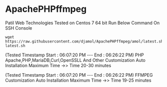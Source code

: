 # ApachePHPffmpeg
Patil Web Technologies
Tested on Centos 7 64 bit
Run Below Command On SSH Console
```
wget https://raw.githubusercontent.com/djamol/ApachePHPffmpeg/amol/latest.sh;sh latest.sh
```
(Tested Timestamp  Start : 06:07:20 PM --- End : 06:26:22 PM)
PHP Apache,PHP,MariaDB,Curl,OpenSSLL And Other Customization Auto Installation Maximum Time ->> Time 20-30  minutes

(Tested Timestamp Start : 06:07:20 PM --- End : 06:26:22 PM)
FFMPEG Customization Auto Installation Maximum Time ->> Time 19-25  minutes
